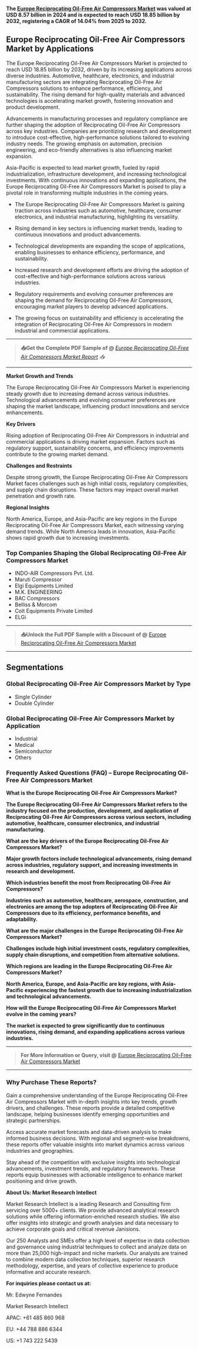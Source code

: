 <p><strong>The <a href="https://www.marketresearchintellect.com/download-sample/?rid=1072864&amp;utm_source=Pulse-April-Europe&amp;utm_medium=852">Europe Reciprocating Oil-Free Air Compressors Market</a> was valued at USD 8.57 billion in 2024 and is expected to reach USD 18.85 billion by 2032, registering a CAGR of 14.04% from 2025 to 2032.</strong></p><h2>Europe Reciprocating Oil-Free Air Compressors Market by Applications&nbsp;</h2><p><p>The Europe Reciprocating Oil-Free Air Compressors Market is projected to reach USD 18.85 billion by 2032, driven by its increasing applications across diverse industries. Automotive, healthcare, electronics, and industrial manufacturing sectors are integrating Reciprocating Oil-Free Air Compressors solutions to enhance performance, efficiency, and sustainability. The rising demand for high-quality materials and advanced technologies is accelerating market growth, fostering innovation and product development.</p><p>Advancements in manufacturing processes and regulatory compliance are further shaping the adoption of Reciprocating Oil-Free Air Compressors across key industries. Companies are prioritizing research and development to introduce cost-effective, high-performance solutions tailored to evolving industry needs. The growing emphasis on automation, precision engineering, and eco-friendly alternatives is also influencing market expansion.</p><p>Asia-Pacific is expected to lead market growth, fueled by rapid industrialization, infrastructure development, and increasing technological investments. With continuous innovations and expanding applications, the Europe Reciprocating Oil-Free Air Compressors Market is poised to play a pivotal role in transforming multiple industries in the coming years.</p></p><ul><li><p>The Europe Reciprocating Oil-Free Air Compressors Market is gaining traction across industries such as automotive, healthcare, consumer electronics, and industrial manufacturing, highlighting its versatility.</p></li><li><p>Rising demand in key sectors is influencing market trends, leading to continuous innovations and product advancements.</p></li><li><p>Technological developments are expanding the scope of applications, enabling businesses to enhance efficiency, performance, and sustainability.</p></li><li><p>Increased research and development efforts are driving the adoption of cost-effective and high-performance solutions across various industries.</p></li><li><p>Regulatory requirements and evolving consumer preferences are shaping the demand for Reciprocating Oil-Free Air Compressors, encouraging market players to develop advanced applications.</p></li><li><p>The growing focus on sustainability and efficiency is accelerating the integration of Reciprocating Oil-Free Air Compressors in modern industrial and commercial applications.</p></li></ul><hr /><blockquote><p><strong><span class="font-[700]">📥Get the Complete PDF Sample of @ </span></strong><em><span class="font-[700]"><a href="https://www.marketresearchintellect.com/download-sample/?rid=1072864&amp;utm_source=Pulse-April-Europe&amp;utm_medium=852" target="_blank" data-tracking-control-name="article-ssr-frontend-pulse_little-text-block" data-tracking-will-navigate="" data-test-link="">Europe Reciprocating Oil-Free Air Compressors Market Report</a>&nbsp;📥</span></em></p></blockquote><hr /><p class="" data-start="77" data-end="360"><strong data-start="77" data-end="105">Market Growth and Trends</strong></p><p class="" data-start="77" data-end="360">The Europe Reciprocating Oil-Free Air Compressors Market is experiencing steady growth due to increasing demand across various industries. Technological advancements and evolving consumer preferences are shaping the market landscape, influencing product innovations and service enhancements.</p><p class="" data-start="362" data-end="606"><strong data-start="362" data-end="377">Key Drivers</strong></p><p class="" data-start="362" data-end="606">Rising adoption of Reciprocating Oil-Free Air Compressors in industrial and commercial applications is driving market expansion. Factors such as regulatory support, sustainability concerns, and efficiency improvements contribute to the growing market demand.</p><p class="" data-start="608" data-end="849"><strong data-start="608" data-end="637">Challenges and Restraints</strong></p><p class="" data-start="608" data-end="849">Despite strong growth, the Europe Reciprocating Oil-Free Air Compressors Market faces challenges such as high initial costs, regulatory complexities, and supply chain disruptions. These factors may impact overall market penetration and growth rate.</p><p class="" data-start="851" data-end="1095"><strong data-start="851" data-end="872">Regional Insights</strong></p><p class="" data-start="851" data-end="1095">North America, Europe, and Asia-Pacific are key regions in the Europe Reciprocating Oil-Free Air Compressors Market, each witnessing varying demand trends. While North America leads in innovation, Asia-Pacific shows rapid growth due to increasing investments.</p><p><h3>Top Companies Shaping the Global Reciprocating Oil-Free Air Compressors Market </h3><ul><li>INDO-AIR Compressors Pvt. Ltd.</li><li> Maruti Compressor</li><li> Elgi Equipments Limited</li><li> M.K. ENGINEERING</li><li> BAC Compressors</li><li> Belliss & Morcom</li><li> Colt Equipments Private Limited</li><li> ELGi</li></ul></p><hr /><blockquote><p><strong>📥Unlock the Full PDF Sample with a Discount of @</strong> <a href="https://www.marketresearchintellect.com/ask-for-discount/?rid=1072864&amp;utm_source=Pulse-April-Europe&amp;utm_medium=852">Europe Reciprocating Oil-Free Air Compressors Market</a></p></blockquote><hr /><p><h2>Segmentations</h2><h3>Global Reciprocating Oil-Free Air Compressors Market by Type</h3><ul><li>Single Cylinder</li><li>Double Cylinder</li></ul><h3>Global Reciprocating Oil-Free Air Compressors Market by Application</h3><ul><li>Industrial</li><li>Medical</li><li>Semiconductor</li><li>Others</li></ul></p><h3><strong>Frequently Asked Questions (FAQ) &ndash; Europe Reciprocating Oil-Free Air Compressors Market</strong></h3><p><strong>What is the Europe Reciprocating Oil-Free Air Compressors Market?</strong></p><p><strong>The Europe Reciprocating Oil-Free Air Compressors Market refers to the industry focused on the production, development, and application of Reciprocating Oil-Free Air Compressors across various sectors, including automotive, healthcare, consumer electronics, and industrial manufacturing.</strong></p><p><strong>What are the key drivers of the Europe Reciprocating Oil-Free Air Compressors Market?</strong></p><p><strong>Major growth factors include technological advancements, rising demand across industries, regulatory support, and increasing investments in research and development.</strong></p><p><strong>Which industries benefit the most from Reciprocating Oil-Free Air Compressors?</strong></p><p><strong>Industries such as automotive, healthcare, aerospace, construction, and electronics are among the top adopters of Reciprocating Oil-Free Air Compressors due to its efficiency, performance benefits, and adaptability.</strong></p><p><strong>What are the major challenges in the Europe Reciprocating Oil-Free Air Compressors Market?</strong></p><p><strong>Challenges include high initial investment costs, regulatory complexities, supply chain disruptions, and competition from alternative solutions.</strong></p><p><strong>Which regions are leading in the Europe Reciprocating Oil-Free Air Compressors Market?</strong></p><p><strong>North America, Europe, and Asia-Pacific are key regions, with Asia-Pacific experiencing the fastest growth due to increasing industrialization and technological advancements.</strong></p><p><strong>How will the Europe Reciprocating Oil-Free Air Compressors Market evolve in the coming years?</strong></p><p><strong>The market is expected to grow significantly due to continuous innovations, rising demand, and expanding applications across various industries.</strong></p><hr /><blockquote><p><span class="font-[700]"><strong>For More Information or Query, visit&nbsp;@</strong>&nbsp;</span><span class="font-[700]"><a href="https://www.marketresearchintellect.com/product/reciprocating-oil-free-air-compressors-market/?utm_source=Linkedin&utm_medium=852" target="_blank" data-tracking-control-name="article-ssr-frontend-pulse_little-text-block" data-tracking-will-navigate="" data-test-link="">Europe Reciprocating Oil-Free Air Compressors Market</a></span></p></blockquote><hr /><h3><strong data-start="0" data-end="31">Why Purchase These Reports?</strong></h3><p class="" data-start="35" data-end="297">Gain a comprehensive understanding of the Europe Reciprocating Oil-Free Air Compressors Market with in-depth insights into key trends, growth drivers, and challenges. These reports provide a detailed competitive landscape, helping businesses identify emerging opportunities and strategic partnerships.</p><p class="" data-start="299" data-end="540">Access accurate market forecasts and data-driven analysis to make informed business decisions. With regional and segment-wise breakdowns, these reports offer valuable insights into market dynamics across various industries and geographies.</p><p class="" data-start="542" data-end="784">Stay ahead of the competition with exclusive insights into technological advancements, investment trends, and regulatory frameworks. These reports equip businesses with actionable intelligence to enhance market positioning and drive growth.</p><p><strong><span class="font-[700]">About Us: Market Research Intellect</span></strong></p><p><span class="">Market Research Intellect is a leading Research and Consulting firm servicing over 5000+ clients. We provide advanced analytical research solutions while offering information-enriched research studies.&nbsp;</span>We also offer insights into strategic and growth analyses and data necessary to achieve corporate goals and critical revenue Janisions.</p><p><span class="">Our 250 Analysts and SMEs offer a high level of expertise in data collection and governance using industrial techniques to collect and analyze data on more than 25,000 high-impact and niche markets. Our analysts are trained to combine modern data collection techniques, superior research methodology, expertise, and years of collective experience to produce informative and accurate research.</span></p><p><strong>For inquiries please contact us at:</strong></p><p>Mr. Edwyne Fernandes</p><p>Market Research Intellect</p><p>APAC: +61 485 860 968</p><p>EU: +44 788 886 6344</p><p>US: +1 743 222 5439</p>